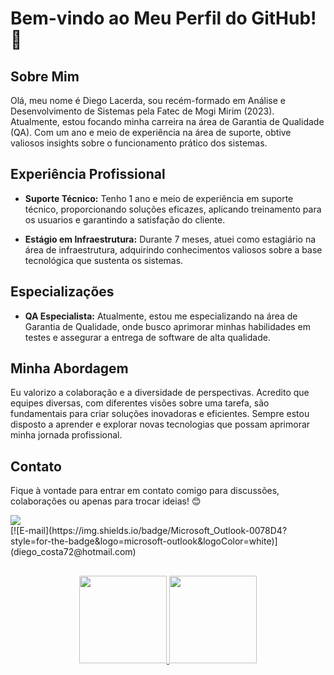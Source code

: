 # Bem-vindo ao Meu Perfil do GitHub! 👋

## Sobre Mim
Olá, meu nome é Diego Lacerda, sou recém-formado em Análise e Desenvolvimento de Sistemas pela Fatec de Mogi Mirim (2023). Atualmente, estou focando minha carreira na área de Garantia de Qualidade (QA). Com um ano e meio de experiência na área de suporte, obtive valiosos insights sobre o funcionamento prático dos sistemas.

## Experiência Profissional
- **Suporte Técnico:** Tenho 1 ano e meio de experiência em suporte técnico, proporcionando soluções eficazes, aplicando treinamento para os usuarios e garantindo a satisfação do cliente.

- **Estágio em Infraestrutura:** Durante 7 meses, atuei como estagiário na área de infraestrutura, adquirindo conhecimentos valiosos sobre a base tecnológica que sustenta os sistemas.

## Especializações
- **QA Especialista:** Atualmente, estou me especializando na área de Garantia de Qualidade, onde busco aprimorar minhas habilidades em testes e assegurar a entrega de software de alta qualidade.

## Minha Abordagem
Eu valorizo a colaboração e a diversidade de perspectivas. Acredito que equipes diversas, com diferentes visões sobre uma tarefa, são fundamentais para criar soluções inovadoras e eficientes.
Sempre estou disposto a aprender e explorar novas tecnologias que possam aprimorar minha jornada profissional.

## Contato
Fique à vontade para entrar em contato comigo para discussões, colaborações ou apenas para trocar ideias! 😊

<div>
<a href="https://www.linkedin.com/in/diego-de-lacerda-costa-a37963169" target="_blank"><img src="https://img.shields.io/badge/-LinkedIn-%230077B5?style=for-the-badge&logo=linkedin&logoColor=white" target="_blank"></a>
</div>
[![E-mail](https://img.shields.io/badge/Microsoft_Outlook-0078D4?style=for-the-badge&logo=microsoft-outlook&logoColor=white)](diego_costa72@hotmail.com)

##

<div align="center">
  <a href="https://github.com/Lacerda72">
  <img height="140em" src="https://github-readme-stats.vercel.app/api?username=Lacerda72&show_icons=true&theme=dracula&include_all_commits=true&count_private=true"/>
  <img height="140em" src="https://github-readme-stats.vercel.app/api/top-langs/?username=Lacerda72&layout=compact&langs_count=7&theme=dracula"/>
</div>

 ##

